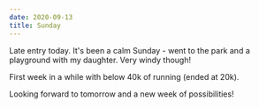 ```yaml
---
date: 2020-09-13
title: Sunday
---
```


Late entry today. It's been a calm Sunday - went to the park and a playground with my daughter. Very windy though!

First week in a while with below 40k of running (ended at 20k).

Looking forward to tomorrow and a new week of possibilities!
